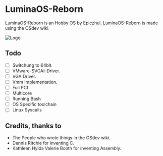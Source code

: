 
# LuminaOS-Reborn
LuminaOS-Reborn is an Hobby OS by Epiczhul. LuminaOS-Reborn is made using the OSdev wiki.



![Logo](https://github.com/Epiczhul/LuminaOS-Reborn/blob/main/images/icon-500x500.png?raw=true)


## Todo
- [ ]  Switchung to 64bit.
- [ ]  VMware-SVGAii Driver.
- [ ]  VGA Driver.
- [ ]  Vmm Implementation.  
- [ ]  Full PCI
- [ ]  Multicore
- [ ]  Running Bash
- [ ]  OS Specific toolchain
- [ ]  Linux Syscalls
## Credits, thanks to
- The People who wrote things in the OSdev wiki.
- Dennis Ritchie for inventing C.
- Kathleen Hylda Valerie Booth for inventing Assembly.
